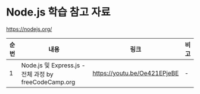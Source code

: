 # Node.js 학습 참고 자료

https://nodejs.org/

| 순번 | 내용 | 링크 | 비고 |
| ---| --- | --- | --- |
| 1 | Node.js 및 Express.js - 전체 과정 by freeCodeCamp.org | https://youtu.be/Oe421EPjeBE | - |